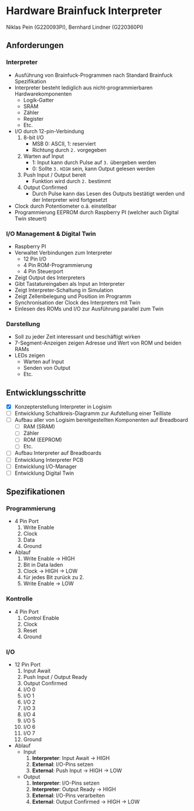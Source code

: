 # Hardware Brainfuck Interpreter
Niklas Pein (G220093PI), Bernhard Lindner (G220360PI)
## Anforderungen
### Interpreter
- Ausführung von Brainfuck-Programmen nach Standard Brainfuck Spezifikation
- Interpreter besteht lediglich aus nicht-programmierbaren Hardwarekomponenten
    - Logik-Gatter
    - SRAM
    - Zähler
    - Register
    - Etc.
-	I/O durch 12-pin-Verbindung
    1. 8-bit I/O
        - MSB 0: ASCII, 1: reserviert
        - Richtung durch `2.` vorgegeben
    2. Warten auf Input
        - 1: Input kann durch Pulse auf `3.` übergeben werden
        - 0: Sollte `3.` `HIGH` sein, kann Output gelesen werden
    3. Push Input / Output bereit
        - Funktion wird durch `2.` bestimmt
    4. Output Confirmed
        - Durch Pulse kann das Lesen des Outputs bestätigt werden und der Interpreter wird fortgesetzt
- Clock durch Potentiometer o.ä. einstellbar
- Programmierung EEPROM durch Raspberry PI (welcher auch Digital Twin steuert)
### I/O Management & Digital Twin
- Raspberry PI
- Verwaltet Verbindungen zum Interpreter
    - 12 Pin I/O
    - 4 Pin ROM-Programmierung
    - 4 Pin Steuerport
- Zeigt Output des Interpreters
- Gibt Tastatureingaben als Input an Interpreter
- Zeigt Interpreter-Schaltung in Simulation
- Zeigt Zellenbelegung und Position im Programm
- Synchronisation der Clock des Interpreters mit Twin
- Einlesen des ROMs und I/O zur Ausführung parallel zum Twin
### Darstellung
- Soll zu jeder Zeit interessant und beschäftigt wirken
- 7-Segment-Anzeigen zeigen Adresse und Wert von ROM und beiden RAMs
- LEDs zeigen
    - Warten auf Input
    - Senden von Output
    - Etc.
## Entwicklungsschritte
- [x] Konzepterstellung Interpreter in Logisim
- [ ] Entwicklung Schaltkreis-Diagramm zur Aufstellung einer Teilliste
- [ ] Aufbau aller von Logisim bereitgestellten Komponenten auf Breadboard
    - [ ] RAM (SRAM)
    - [ ] Zähler
    - [ ] ROM (EEPROM)
    - [ ] Etc.
- [ ] Aufbau Interpreter auf Breadboards
- [ ] Entwicklung Interpreter PCB
- [ ] Entwicklung I/O-Manager
- [ ] Entwicklung Digital Twin
## Spezifikationen
### Programmierung
- 4 Pin Port
    1. Write Enable
    2. Clock
    3. Data
    4. Ground
- Ablauf
    1. Write Enable -> HIGH
    2. Bit in Data laden
    3. Clock -> HIGH -> LOW
    4. für jedes Bit zurück zu 2.
    5. Write Enable -> LOW
### Kontrolle
- 4 Pin Port
    1. Control Enable
    2. Clock
    3. Reset
    4. Ground
### I/O
- 12 Pin Port
    1. Input Await
    2. Push Input / Output Ready
    3. Output Confirmed
    4. I/O 0
    5. I/O 1
    6. I/O 2
    7. I/O 3
    8. I/O 4
    9. I/O 5
    10. I/O 6
    11. I/O 7
    12. Ground
- Ablauf
    - Input
        1. **Interpreter**: Input Await -> HIGH
        2. **External**: I/O-Pins setzen
        3. **External**: Push Input -> HIGH -> LOW
    - Output
        1. **Interpreter**: I/O-Pins setzen
        1. **Interpreter**: Output Ready -> HIGH
        2. **External**: I/O-Pins verarbeiten
        3. **External**: Output Confirmed -> HIGH -> LOW
